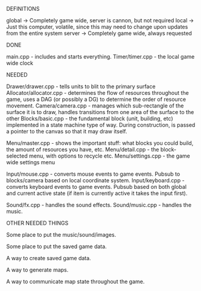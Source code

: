DEFINITIONS

global  -> Completely game wide, server is cannon, but not required
local   -> Just this computer, volatile, since this may need to change upon 
       	   updates from the entire system
server  -> Completely game wide, always requested

DONE

main.cpp - includes and starts everything.
Timer/timer.cpp - the local game wide clock

NEEDED

Drawer/drawer.cpp - tells units to blit to the primary surface
Allocator/allocator.cpp - determines the flow of resources throughout the game,
			  uses a DAG (or possibly a DG) to determine the order of 
			  resource movement.
Camera/camera.cpp - manages which sub-rectangle of the surface it is to draw,
		    handles transitions from one area of the surface to the other
Blocks/basic.cpp - the fundamental block (unit, building, etc) implemented in
		   a state machine type of way. During construction, is passed
		   a pointer to the canvas so that it may draw itself.

Menu/master.cpp - shows the important stuff: what blocks you could build, the amount
		  of resources you have, etc.
Menu/detail.cpp - the block-selected menu, with options to recycle etc.
Menu/settings.cpp - the game wide settings menu

Input/mouse.cpp - converts mouse events to game events. Pubsub to blocks/camera based on
		  local coordinate system.
Input/keyboard.cpp - converts keyboard events to game events. Pubsub based on both
		     global and current active state (if item is currently active it
		     takes the input first).

Sound/fx.cpp - handles the sound effects.
Sound/music.cpp - handles the music.

OTHER NEEDED THINGS

Some place to put the music/sound/images.

Some place to put the saved game data.

A way to create saved game data.

A way to generate maps.

A way to communicate map state throughout the game.
